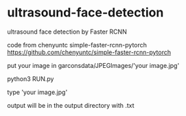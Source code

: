 # ultrasound-face-detection

ultrasound face detection by Faster RCNN


code from chenyuntc simple-faster-rcnn-pytorch
https://github.com/chenyuntc/simple-faster-rcnn-pytorch

put your image in garconsdata/JPEGImages/'your image.jpg'

python3 RUN.py

type 'your image.jpg'

output will be in the output directory with .txt

